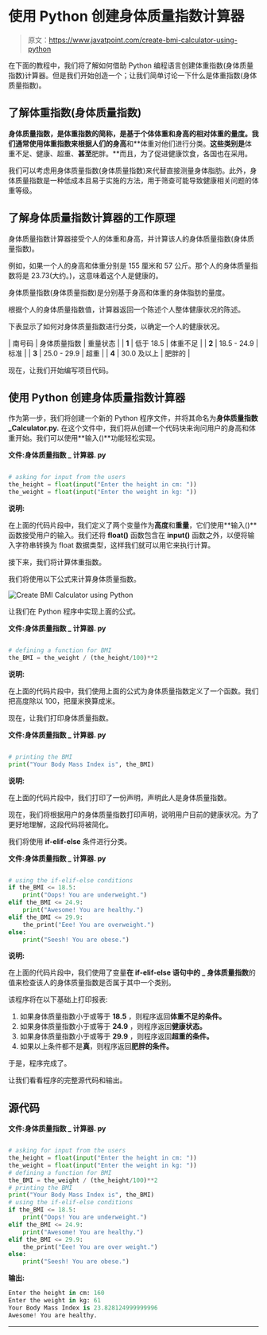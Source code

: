 # 使用 Python 创建身体质量指数计算器

> 原文：<https://www.javatpoint.com/create-bmi-calculator-using-python>

在下面的教程中，我们将了解如何借助 Python 编程语言创建体重指数(身体质量指数)计算器。但是我们开始创造一个；让我们简单讨论一下什么是体重指数(身体质量指数)。

## 了解体重指数(身体质量指数)

**身体质量指数，**是**体重指数的简称，**是基于个体体重和身高的相对体重的量度。我们通常使用体重指数来根据人们的**身高**和**体重对他们进行分类。**这些类别是**体重不足、健康、超重、**甚至**肥胖。**而且，为了促进健康饮食，各国也在采用。

我们可以考虑用身体质量指数(身体质量指数)来代替直接测量身体脂肪。此外，身体质量指数是一种低成本且易于实施的方法，用于筛查可能导致健康相关问题的体重等级。

## 了解身体质量指数计算器的工作原理

身体质量指数计算器接受个人的体重和身高，并计算该人的身体质量指数(身体质量指数)。

例如，如果一个人的身高和体重分别是 155 厘米和 57 公斤。那个人的身体质量指数将是 23.73(大约。)，这意味着这个人是健康的。

身体质量指数(身体质量指数)是分别基于身高和体重的身体脂肪的量度。

根据个人的身体质量指数值，计算器返回一个陈述个人整体健康状况的陈述。

下表显示了如何对身体质量指数进行分类，以确定一个人的健康状况。

| 南号码 | 身体质量指数 | 重量状态 |
| **1** | 低于 18.5 | 体重不足 |
| **2** | 18.5 - 24.9 | 标准 |
| **3** | 25.0 - 29.9 | 超重 |
| **4** | 30.0 及以上 | 肥胖的 |

现在，让我们开始编写项目代码。

## 使用 Python 创建身体质量指数计算器

作为第一步，我们将创建一个新的 Python 程序文件，并将其命名为**身体质量指数 _Calculator.py.** 在这个文件中，我们将从创建一个代码块来询问用户的身高和体重开始。我们可以使用**输入()**功能轻松实现。

**文件:身体质量指数 _ 计算器. py**

```py

# asking for input from the users
the_height = float(input("Enter the height in cm: "))
the_weight = float(input("Enter the weight in kg: "))

```

**说明:**

在上面的代码片段中，我们定义了两个变量作为**高度**和**重量**，它们使用**输入()**函数接受用户的输入。我们还将 **float()** 函数包含在 **input()** 函数之外，以便将输入字符串转换为 float 数据类型，这样我们就可以用它来执行计算。

接下来，我们将计算体重指数。

我们将使用以下公式来计算身体质量指数。

![Create BMI Calculator using Python](img/6f0d7be22b3902942746b3b7a0a09a63.png)

让我们在 Python 程序中实现上面的公式。

**文件:身体质量指数 _ 计算器. py**

```py

# defining a function for BMI
the_BMI = the_weight / (the_height/100)**2

```

**说明:**

在上面的代码片段中，我们使用上面的公式为身体质量指数定义了一个函数。我们把高度除以 100，把厘米换算成米。

现在，让我们打印身体质量指数。

**文件:身体质量指数 _ 计算器. py**

```py

# printing the BMI
print("Your Body Mass Index is", the_BMI)

```

**说明:**

在上面的代码片段中，我们打印了一份声明，声明此人是身体质量指数。

现在，我们将根据用户的身体质量指数打印声明，说明用户目前的健康状况。为了更好地理解，这段代码将被简化。

我们将使用 **if-elif-else** 条件进行分类。

**文件:身体质量指数 _ 计算器. py**

```py

# using the if-elif-else conditions
if the_BMI <= 18.5:
    print("Oops! You are underweight.")
elif the_BMI <= 24.9:
    print("Awesome! You are healthy.")
elif the_BMI <= 29.9:
    the_print("Eee! You are overweight.")
else:
    print("Seesh! You are obese.")

```

**说明:**

在上面的代码片段中，我们使用了变量**在 **if-elif-else** 语句中的 _ 身体质量指数**的值来检查该人的身体质量指数是否属于其中一个类别。

该程序将在以下基础上打印报表:

1.  如果身体质量指数小于或等于 **18.5** ，则程序返回**体重不足的条件。**
2.  如果身体质量指数小于或等于 **24.9** ，则程序返回**健康状态。**
3.  如果身体质量指数小于或等于 **29.9** ，则程序返回**超重的条件。**
4.  如果以上条件都不是**真**，则程序返回**肥胖的条件。**

于是，程序完成了。

让我们看看程序的完整源代码和输出。

## 源代码

**文件:身体质量指数 _ 计算器. py**

```py

# asking for input from the users
the_height = float(input("Enter the height in cm: "))
the_weight = float(input("Enter the weight in kg: "))
# defining a function for BMI
the_BMI = the_weight / (the_height/100)**2
# printing the BMI
print("Your Body Mass Index is", the_BMI)
# using the if-elif-else conditions
if the_BMI <= 18.5:
    print("Oops! You are underweight.")
elif the_BMI <= 24.9:
    print("Awesome! You are healthy.")
elif the_BMI <= 29.9:
    the_print("Eee! You are over weight.")
else:
    print("Seesh! You are obese.")

```

**输出:**

```py
Enter the height in cm: 160
Enter the weight in kg: 61
Your Body Mass Index is 23.828124999999996
Awesome! You are healthy.

```

* * *